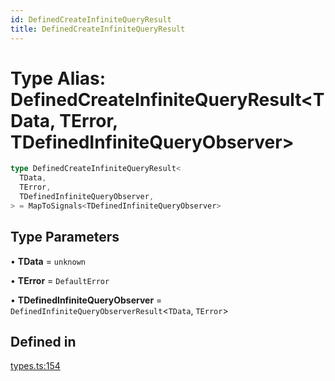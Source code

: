 ```yaml
---
id: DefinedCreateInfiniteQueryResult
title: DefinedCreateInfiniteQueryResult
---
```


# Type Alias: DefinedCreateInfiniteQueryResult\<TData, TError, TDefinedInfiniteQueryObserver\>

```ts
type DefinedCreateInfiniteQueryResult<
  TData,
  TError,
  TDefinedInfiniteQueryObserver,
> = MapToSignals<TDefinedInfiniteQueryObserver>
```

## Type Parameters

• **TData** = `unknown`

• **TError** = `DefaultError`

• **TDefinedInfiniteQueryObserver** = `DefinedInfiniteQueryObserverResult`\<`TData`, `TError`\>

## Defined in

[types.ts:154](https://github.com/TanStack/query/blob/main/packages/angular-query-experimental/src/types.ts#L154)
